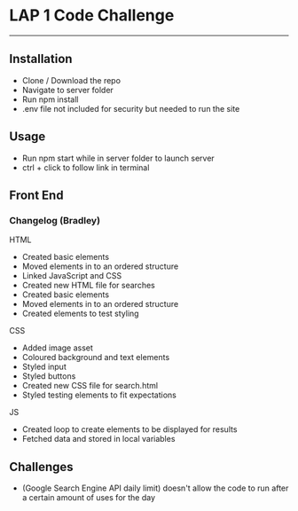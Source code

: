 # LAP 1 Code Challenge
---

## Installation 

- Clone / Download the repo
- Navigate to server folder
- Run npm install
- .env file not included for security but needed to run the site

## Usage

- Run npm start while in server folder to launch server
- ctrl + click to follow link in terminal

## Front End

###  Changelog (Bradley)

HTML
- Created basic elements
- Moved elements in to an ordered structure
- Linked JavaScript and CSS
- Created new HTML file for searches
- Created basic elements
- Moved elements in to an ordered structure
- Created elements to test styling

CSS
- Added image asset
- Coloured background and text elements
- Styled input
- Styled buttons
- Created new CSS file for search.html
- Styled testing elements to fit expectations

JS 
- Created loop to create elements to be displayed for results
- Fetched data and stored in local variables

## Challenges

- (Google Search Engine API daily limit) doesn't allow the code to run after a certain amount of uses for the day
